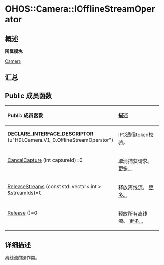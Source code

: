 # OHOS::Camera::IOfflineStreamOperator<a name="ZH-CN_TOPIC_0000001290840952"></a>

## **概述**<a name="section2089647566083932"></a>

**所属模块:**

[Camera](_camera.md)

## **汇总**<a name="section2102902109083932"></a>

## Public 成员函数<a name="pub-methods"></a>

<a name="table1837998429083932"></a>
<table><thead align="left"><tr id="row1991604943083932"><th class="cellrowborder" valign="top" width="50%" id="mcps1.1.3.1.1"><p id="p596722862083932"><a name="p596722862083932"></a><a name="p596722862083932"></a>Public 成员函数</p>
</th>
<th class="cellrowborder" valign="top" width="50%" id="mcps1.1.3.1.2"><p id="p1604695537083932"><a name="p1604695537083932"></a><a name="p1604695537083932"></a>描述</p>
</th>
</tr>
</thead>
<tbody><tr id="row1483166541083932"><td class="cellrowborder" valign="top" width="50%" headers="mcps1.1.3.1.1 "><p id="p501506199083932"><a name="p501506199083932"></a><a name="p501506199083932"></a><strong id="b1435811742083932"><a name="b1435811742083932"></a><a name="b1435811742083932"></a>DECLARE_INTERFACE_DESCRIPTOR</strong> (u"HDI.Camera.V1_0.OfflineStreamOperator")</p>
</td>
<td class="cellrowborder" valign="top" width="50%" headers="mcps1.1.3.1.2 "><p id="p725971119211"><a name="p725971119211"></a><a name="p725971119211"></a>IPC通信token校验。</p>
</td>
</tr>
<tr id="row687835508083932"><td class="cellrowborder" valign="top" width="50%" headers="mcps1.1.3.1.1 "><p id="p1855495994083932"><a name="p1855495994083932"></a><a name="p1855495994083932"></a><a href="_camera.md#ga83a9be20ab64cc481c0e5403e1873a10">CancelCapture</a> (int captureId)=0</p>
</td>
<td class="cellrowborder" valign="top" width="50%" headers="mcps1.1.3.1.2 "><p id="p378770972083932"><a name="p378770972083932"></a><a name="p378770972083932"></a>取消捕获请求。 <a href="_camera.md#ga83a9be20ab64cc481c0e5403e1873a10">更多...</a></p>
</td>
</tr>
<tr id="row226890679083932"><td class="cellrowborder" valign="top" width="50%" headers="mcps1.1.3.1.1 "><p id="p2119161829083932"><a name="p2119161829083932"></a><a name="p2119161829083932"></a><a href="_camera.md#ga21d854d9b73f4417a4d30e508b32df1c">ReleaseStreams</a> (const std::vector&lt; int &gt; &amp;streamIds)=0</p>
</td>
<td class="cellrowborder" valign="top" width="50%" headers="mcps1.1.3.1.2 "><p id="p1010877092083932"><a name="p1010877092083932"></a><a name="p1010877092083932"></a>释放离线流。 <a href="_camera.md#ga21d854d9b73f4417a4d30e508b32df1c">更多...</a></p>
</td>
</tr>
<tr id="row1818655948083932"><td class="cellrowborder" valign="top" width="50%" headers="mcps1.1.3.1.1 "><p id="p854835884083932"><a name="p854835884083932"></a><a name="p854835884083932"></a><a href="_camera.md#ga94f3df7ad19a986a821202bb2f6f9697">Release</a> ()=0</p>
</td>
<td class="cellrowborder" valign="top" width="50%" headers="mcps1.1.3.1.2 "><p id="p258302100083932"><a name="p258302100083932"></a><a name="p258302100083932"></a>释放所有离线流。 <a href="_camera.md#ga94f3df7ad19a986a821202bb2f6f9697">更多...</a></p>
</td>
</tr>
</tbody>
</table>

## **详细描述**<a name="section1838491315618"></a>

离线流的操作类。

